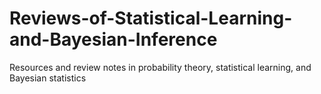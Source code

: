 # Reviews-of-Statistical-Learning-and-Bayesian-Inference
Resources and review notes in probability theory, statistical learning, and Bayesian statistics
